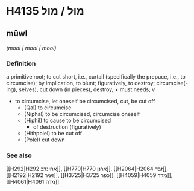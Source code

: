 # H4135 מוּל / מול

## mûwl

_(mool | mool | mool)_

### Definition

a primitive root; to cut short, i.e., curtail (specifically the prepuce, i.e., to circumcise); by implication, to blunt; figuratively, to destroy; circumcise(-ing), selves), cut down (in pieces), destroy, × must needs; v

- to circumcise, let oneself be circumcised, cut, be cut off
  - (Qal) to circumcise
  - (Niphal) to be circumcised, circumcise oneself
  - (Hiphil) to cause to be circumcised
    - of destruction (figuratively)
  - (Hithpolel) to be cut off
  - (Polel) cut down

### See also

[[H292|H292 אחינדב]], [[H770|H770 ארנן]], [[H2064|H2064 זבד]], [[H2192|H2192 זעיר]], [[H3725|H3725 כפר]], [[H4059|H4059 מדד]], [[H4061|H4061 מדה]]
